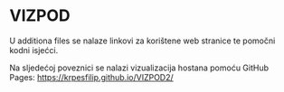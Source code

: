 # VIZPOD
U additiona files se nalaze linkovi za korištene web stranice te pomočni kodni isjećci.

Na sljedećoj poveznici se nalazi vizualizacija hostana pomoću  GitHub Pages: https://krpesfilip.github.io/VIZPOD2/
